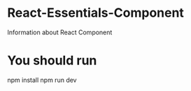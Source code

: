 # React-Essentials-Component
Information about React Component
# You should run
npm install
npm run dev
